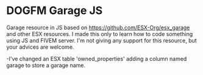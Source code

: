 # DOGFM Garage JS

Garage resource in JS based on https://github.com/ESX-Org/esx_garage and other ESX resources. 
I made this only to learn how to code something using JS and FIVEM server. I'm not giving any support for this resource, 
but your advices are welcome.

-I've changed an ESX table 'owned_properties' adding a column named garage to store a garage name.

